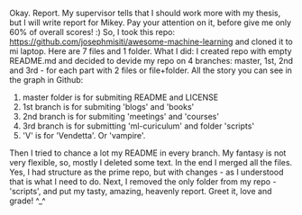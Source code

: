 Okay. Report. My supervisor tells that I should work more with my thesis, but I will write report for Mikey. Pay your attention on it, before give me only 60% of overall scores! :)
So, I took this repo: https://github.com/josephmisiti/awesome-machine-learning and cloned it to mi laptop. Here are 7 files and 1 folder. What I did: I created repo with empty README.md and decided to devide my repo on 4 branches: master, 1st, 2nd and 3rd - for each part with 2 files or file+folder. All the story you can see in the graph in Github:
1) master folder is for submiting README and LICENSE
2) 1st branch is for submiting 'blogs' and 'books'
3) 2nd branch is for submiting 'meetings' and 'courses'
4) 3rd branch is for submitting 'ml-curiculum' and folder 'scripts'
5) 'V' is for 'Vendetta'. Or 'vampire'.

Then I tried to chance a lot my README in every branch. My fantasy is not very flexible, so, mostly I deleted some text.
In the end I merged all the files. Yes, I had structure as the prime repo, but with changes - as I understood that is what I need to do.
Next, I removed the only folder from my repo - 'scripts', and put my tasty, amazing, heavenly report. Greet it, love and grade! ^_^
